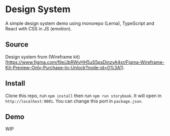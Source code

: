 # Design System

A simple design system demo using monorepo (Lerna), TypeScript and React with CSS in JS (emotion).

## Source

Design system from (Wireframe kit)[https://www.figma.com/file/JbRWyHH5uS5psDinzyA4xr/Figma-Wireframe-Kit-Preview-Only-Purchase-to-Unlock?node-id=0%3A1].

## Install

Clone this repo, run `npm install` then run `npm run storybook`. It will open in `http://localhost:9001`. You can change this port in `package.json`.

## Demo

WIP
